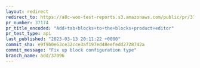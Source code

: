 ```yaml
---
layout: redirect
redirect_to: https://a8c-woo-test-reports.s3.amazonaws.com/public/pr/37174/api/index.html
pr_number: 37174
pr_title_encoded: "Add+tab+blocks+to+the+blocks+product+editor"
pr_test_type: api
last_published: "2023-03-13 20:11:22 +0000"
commit_sha: e9f9b0e63ce32cce3af197ed48eefedd2728742a
commit_message: "Fix up block configuration type"
branch_name: add/37096
---
```

